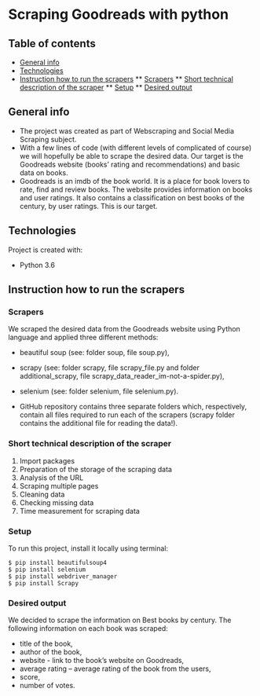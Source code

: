 # Scraping Goodreads with python
## Table of contents
* [General info](#general-info)
* [Technologies](#technologies)
* [Instruction how to run the scrapers](#Instruction-how-to-run-the-scrapers)
** [Scrapers](#Scrapers)
** [Short technical description of the scraper](#Short-technical-description-of-the-scraper)
** [Setup](#setup)
** [Desired output](#Desired-output)



## General info
* The project was created as part of Webscraping and Social Media Scraping subject. 
* With a few lines of code (with different levels of complicated of course) we will hopefully be able to scrape the desired data. Our target is the Goodreads website (books’ rating and recommendations) and basic data on books.
* Goodreads is an imdb of the book world. It is a place for book lovers to rate, find and review books. The website provides information on books and user ratings. It also contains a classification on best books of the century, by user ratings. This is our target.

	
## Technologies
Project is created with:
* Python 3.6

## Instruction how to run the scrapers


### Scrapers
We scraped the desired data from the Goodreads website using Python language and applied three different methods:
* beautiful soup (see: folder soup, file soup.py),
* scrapy (see: folder scrapy, file scrapy_file.py and folder additional_scrapy, file scrapy_data_reader_im-not-a-spider.py),
* selenium (see: folder selenium, file selenium.py).

* GitHub repository contains three separate folders which, respectively, contain all files required to run each of the scrapers (scrapy folder contains the additional file for reading the data!).

### Short technical description of the scraper
1.	Import packages
2.	Preparation of the storage of the scraping data
3.	Analysis of the URL
4.	Scraping multiple pages 
5.	Cleaning data 
6.	Checking missing data
7.	Time measurement for scraping data

	
### Setup
To run this project, install it locally using terminal:

```
$ pip install beautifulsoup4
$ pip install selenium
$ pip install webdriver_manager
$ pip install Scrapy
```


### Desired output	
We decided to scrape the information on Best books by century. The following information on each book was scraped:
* title of the book,
* author of the book,
* website - link to the book’s website on Goodreads,
* average rating – average rating of the book from the users,
* score,
* number of votes.



